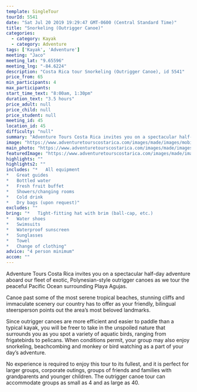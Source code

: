 ```yaml
---
template: SingleTour
tourId: 5541
date: "Sat Jul 20 2019 19:29:47 GMT-0600 (Central Standard Time)"
title: "Snorkeling (Outrigger Canoe)"
categories: 
  - category: Kayak
  - category: Adventure
tags: ['Kayak', 'Adventure']
meeting: "Jaco"
meeting_lat: "9.65596"
meeting_lng: "-84.6224"
description: "Costa Rica tour Snorkeling (Outrigger Canoe), id 5541"
price_from: 65
min_participants: 4
max_participants: 
start_time_text: "8:00am, 1:30pm"
duration_text: "3.5 hours"
price_adult: null
price_child: null
price_student: null
meeting_id: 45
location_id: 45
difficulty: "null"
summary: "Adventure Tours Costa Rica invites you on a spectacular half-day adventure aboard our fleet of exotic, Polynesian-style outrigger canoes as we tour the peaceful Pacific Ocean surrounding Playa Agujas…"
image: "https://www.adventuretourscostarica.com/images/made/images/mobile/jaco-kayaker_324_250_c1.jpg"
main_photo: "https://www.adventuretourscostarica.com/images/made/images/mobile/jaco-kayaker_324_250_c1.jpg"
featuredImage: "https://www.adventuretourscostarica.com/images/made/images/mobile/jaco-kayaker_324_250_c1.jpg"
highlights: ""
highlights2: ""
includes: "*   All equipment
*   Great guides
*   Bottled water
*   Fresh fruit buffet
*   Showers/changing rooms
*   Cold drink
*   Dry bags (upon request)"
excludes: ""
bring: "*   Tight-fitting hat with brim (ball-cap, etc.)
*   Water shoes
*   Swimsuits
*   Waterproof sunscreen
*   Sunglasses
*   Towel
*   Change of clothing"
advice: "4 person minimum"
accom: ""
---
```

Adventure Tours Costa Rica invites you on a spectacular half-day adventure aboard our fleet of exotic, Polynesian-style outrigger canoes as we tour the peaceful Pacific Ocean surrounding Playa Agujas.

Canoe past some of the most serene tropical beaches, stunning cliffs and immaculate scenery our country has to offer as your friendly, bilingual steersperson points out the area’s most beloved landmarks.

Since outrigger canoes are more efficient and easier to paddle than a typical kayak, you will be freer to take in the unspoiled nature that surrounds you as you spot a variety of aquatic birds, ranging from frigatebirds to pelicans. When conditions permit, your group may also enjoy snorkeling, beachcombing and monkey or bird watching as a part of your day’s adventure.

No experience is required to enjoy this tour to its fullest, and it is perfect for larger groups, corporate outings, groups of friends and families with grandparents and younger children. The outrigger canoe tour can accommodate groups as small as 4 and as large as 40.